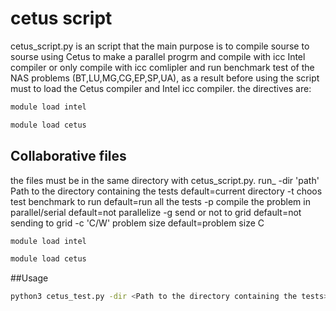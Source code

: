 # cetus script

cetus_script.py is an script that the main purpose is to compile sourse to sourse using Cetus to make a parallel progrm and compile with icc Intel compiler or only compile with icc comlipler and run benchmark test of the NAS problems (BT,LU,MG,CG,EP,SP,UA), 
as a result before using the script must to load the Cetus compiler and Intel icc compiler.
the directives are:
```bash
module load intel

module load cetus
```
## Collaborative files
the files must be in the same directory with cetus_script.py.
run_
-dir 'path'	           	Path to the directory containing the tests   	default=current directory
-t <benchmark test>
    choos	test benchmark to run				default=run all the tests
-p			   	  compile the problem in parallel/serial     	default=not parallelize
-g			   	  send or not to grid     			default=not sending to grid
-c 'C/W' 		   	problem size 					default=problem size C


```bash
module load intel

module load cetus
```

##Usage
```bash
python3 cetus_test.py -dir <Path to the directory containing the tests> -t <test name to run> -p <turn on cetus complie> -g <send to the grid to run> 
```

